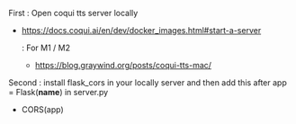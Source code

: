 First : Open coqui tts server locally
- https://docs.coqui.ai/en/dev/docker_images.html#start-a-server

  : For M1 / M2
  - https://blog.graywind.org/posts/coqui-tts-mac/

Second : install flask_cors in your locally server and then add this after app = Flask(__name__) in server.py
- CORS(app)
